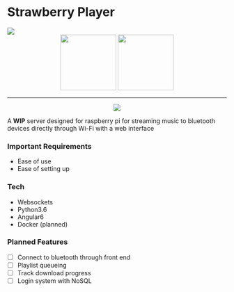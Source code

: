 # Strawberry Player

<img src="https://travis-ci.com/Xetera/StrawberryPlayer.svg?branch=master" align="center">
<div align="center">
  <img src="https://cdn.freebiesupply.com/logos/large/2x/angular-icon-logo-png-transparent.png" height="128">
  <img src="https://upload.wikimedia.org/wikipedia/commons/thumb/0/0a/Python.svg/2000px-Python.svg.png" height="128">
</div>
<hr>

<div align="center">
  <img src="https://i.imgur.com/NvxJiYJ.gif">
</div>

A **WIP** server designed for raspberry pi for streaming music to bluetooth devices directly through Wi-Fi with a web interface



### Important Requirements
* Ease of use
* Ease of setting up

### Tech
* Websockets
* Python3.6
* Angular6
* Docker (planned)

### Planned Features
- [ ] Connect to bluetooth through front end
- [ ] Playlist queueing
- [ ] Track download progress 
- [ ] Login system with NoSQL
